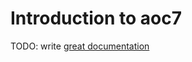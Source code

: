# Introduction to aoc7

TODO: write [great documentation](http://jacobian.org/writing/what-to-write/)
